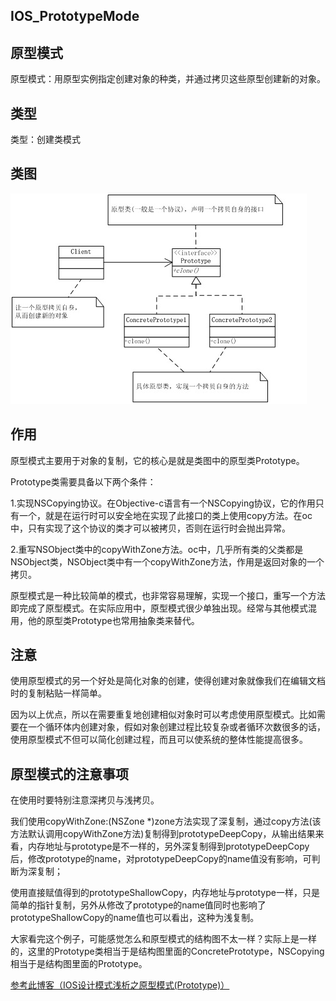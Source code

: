 ## IOS_PrototypeMode
## 原型模式
原型模式：用原型实例指定创建对象的种类，并通过拷贝这些原型创建新的对象。

## 类型
类型：创建类模式

## 类图
![原型模式类图](./Resource/1.png)

## 作用
原型模式主要用于对象的复制，它的核心是就是类图中的原型类Prototype。

Prototype类需要具备以下两个条件：

1.实现NSCopying协议。在Objective-c语言有一个NSCopying协议，它的作用只有一个，就是在运行时可以安全地在实现了此接口的类上使用copy方法。在oc中，只有实现了这个协议的类才可以被拷贝，否则在运行时会抛出异常。
	
2.重写NSObject类中的copyWithZone方法。oc中，几乎所有类的父类都是NSObject类，NSObject类中有一个copyWithZone方法，作用是返回对象的一个拷贝。

原型模式是一种比较简单的模式，也非常容易理解，实现一个接口，重写一个方法即完成了原型模式。在实际应用中，原型模式很少单独出现。经常与其他模式混用，他的原型类Prototype也常用抽象类来替代。

## 注意

使用原型模式的另一个好处是简化对象的创建，使得创建对象就像我们在编辑文档时的复制粘贴一样简单。

因为以上优点，所以在需要重复地创建相似对象时可以考虑使用原型模式。比如需要在一个循环体内创建对象，假如对象创建过程比较复杂或者循环次数很多的话，使用原型模式不但可以简化创建过程，而且可以使系统的整体性能提高很多。

## 原型模式的注意事项

在使用时要特别注意深拷贝与浅拷贝。

我们使用copyWithZone:(NSZone *)zone方法实现了深复制，通过copy方法(该方法默认调用copyWithZone方法)复制得到prototypeDeepCopy，从输出结果来看，内存地址与prototype是不一样的，另外深复制得到prototypeDeepCopy后，修改prototype的name，对prototypeDeepCopy的name值没有影响，可判断为深复制；

使用直接赋值得到的prototypeShallowCopy，内存地址与prototype一样，只是简单的指针复制，另外从修改了prototype的name值同时也影响了prototypeShallowCopy的name值也可以看出，这种为浅复制。

大家看完这个例子，可能感觉怎么和原型模式的结构图不太一样？实际上是一样的，这里的Prototype类相当于是结构图里面的ConcretePrototype，NSCopying相当于是结构图里面的Prototype。

[参考此博客（IOS设计模式浅析之原型模式(Prototype)）](https://www.cnblogs.com/eagle927183/p/3462439.html)